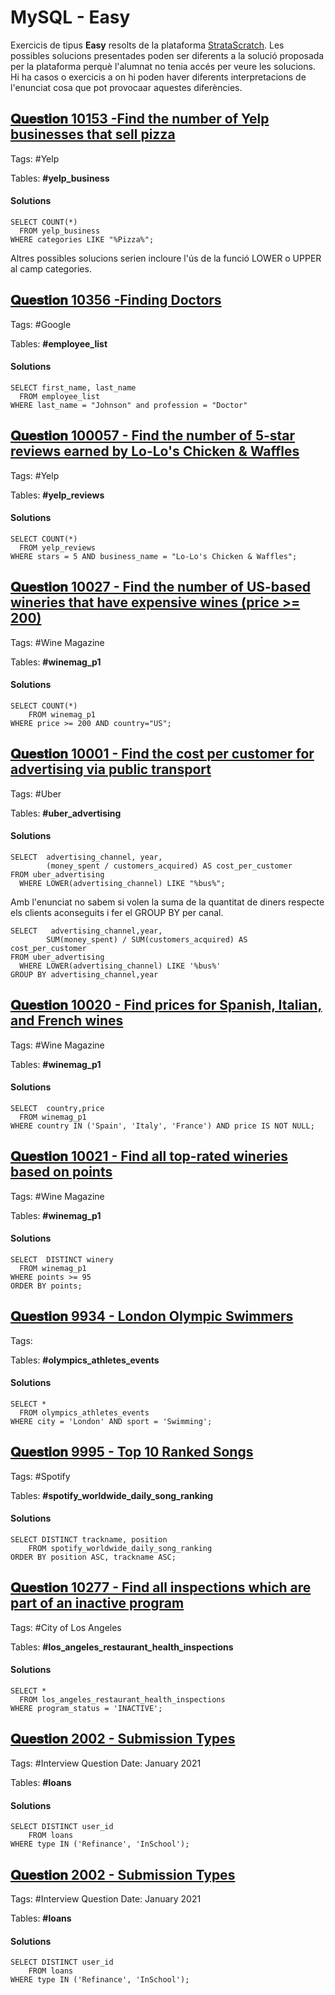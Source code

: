 # MySQL - Easy

Exercicis de tipus **Easy** resolts de la plataforma [StrataScratch](https://www.stratascratch.com).
Les possibles solucions presentades poden ser diferents a la solució proposada per la plataforma perquè l'alumnat no tenia accés per veure les solucions. Hi ha casos o exercicis a on hi poden haver diferents interpretacions de l'enunciat cosa que pot provocaar aquestes diferències.

## [𝐐𝐮𝐞𝐬𝐭𝐢𝐨𝐧 10153 -Find the number of Yelp businesses that sell pizza](https://platform.stratascratch.com/coding/10153-find-the-number-of-yelp-businesses-that-sell-pizza?code_type=3)

Tags: #Yelp

Tables: **#yelp_business**

  #### Solutions
```MySQL
SELECT COUNT(*)
  FROM yelp_business
WHERE categories LIKE "%Pizza%";
```
Altres possibles solucions serien incloure l'ús de la funció LOWER o UPPER al camp categories.

## [𝐐𝐮𝐞𝐬𝐭𝐢𝐨𝐧 10356 -Finding Doctors](https://platform.stratascratch.com/coding/10356-finding-doctors?code_type=3)

Tags: #Google

Tables: **#employee_list**

  #### Solutions
```MySQL
SELECT first_name, last_name
  FROM employee_list
WHERE last_name = "Johnson" and profession = "Doctor"
```

## [𝐐𝐮𝐞𝐬𝐭𝐢𝐨𝐧 100057 - Find the number of 5-star reviews earned by Lo-Lo's Chicken & Waffles](https://platform.stratascratch.com/coding/10356-finding-doctors?code_type=3)

Tags: #Yelp

Tables: **#yelp_reviews**

  #### Solutions
```MySQL
SELECT COUNT(*)
  FROM yelp_reviews
WHERE stars = 5 AND business_name = "Lo-Lo's Chicken & Waffles";
```

## [𝐐𝐮𝐞𝐬𝐭𝐢𝐨𝐧 10027 - Find the number of US-based wineries that have expensive wines (price >= 200)](https://platform.stratascratch.com/coding/10027-find-the-number-of-us-based-wineries-that-have-expensive-wines-price-200?code_type=3)

Tags: #Wine Magazine

Tables: **#winemag_p1**

  #### Solutions
```MySQL
SELECT COUNT(*)
    FROM winemag_p1
WHERE price >= 200 AND country="US";
```

## [𝐐𝐮𝐞𝐬𝐭𝐢𝐨𝐧 10001 - Find the cost per customer for advertising via public transport](https://platform.stratascratch.com/coding/10001-find-the-cost-per-customer-for-advertising-via-public-transport?code_type=3)

Tags: #Uber

Tables: **#uber_advertising**

  #### Solutions
```MySQL
SELECT  advertising_channel, year,    
        (money_spent / customers_acquired) AS cost_per_customer
FROM uber_advertising
  WHERE LOWER(advertising_channel) LIKE "%bus%";
```
Amb l'enunciat no sabem si volen la suma de la quantitat de diners respecte els clients aconseguits i fer el GROUP BY per canal.

```MySQL
SELECT   advertising_channel,year,    
        SUM(money_spent) / SUM(customers_acquired) AS cost_per_customer
FROM uber_advertising
  WHERE LOWER(advertising_channel) LIKE '%bus%'
GROUP BY advertising_channel,year
```

## [𝐐𝐮𝐞𝐬𝐭𝐢𝐨𝐧 10020 - Find prices for Spanish, Italian, and French wines](https://platform.stratascratch.com/coding/10020-find-prices-for-spanish-italian-and-french-wines?code_type=3)

Tags: #Wine Magazine

Tables: **#winemag_p1**

  #### Solutions
```MySQL
SELECT  country,price
  FROM winemag_p1
WHERE country IN ('Spain', 'Italy', 'France') AND price IS NOT NULL;
```

## [𝐐𝐮𝐞𝐬𝐭𝐢𝐨𝐧 10021 - Find all top-rated wineries based on points](https://platform.stratascratch.com/coding/10021-find-all-top-rated-wineries-based-on-points?code_type=3)

Tags: #Wine Magazine

Tables: **#winemag_p1**

  #### Solutions
```MySQL
SELECT  DISTINCT winery
  FROM winemag_p1
WHERE points >= 95
ORDER BY points;
```

## [𝐐𝐮𝐞𝐬𝐭𝐢𝐨𝐧 9934 - London Olympic Swimmers](https://platform.stratascratch.com/coding/9934-london-olympic-swimmers?code_type=3)

Tags:

Tables: **#olympics_athletes_events**

  #### Solutions
```MySQL
SELECT *
  FROM olympics_athletes_events
WHERE city = 'London' AND sport = 'Swimming';
```

## [𝐐𝐮𝐞𝐬𝐭𝐢𝐨𝐧 9995 - Top 10 Ranked Songs](https://platform.stratascratch.com/coding/9995-top-10-ranked-songs?code_type=3)

Tags: #Spotify

Tables: **#spotify_worldwide_daily_song_ranking**

  #### Solutions
```MySQL
SELECT DISTINCT trackname, position
    FROM spotify_worldwide_daily_song_ranking
ORDER BY position ASC, trackname ASC;
```

## [𝐐𝐮𝐞𝐬𝐭𝐢𝐨𝐧 10277 - Find all inspections which are part of an inactive program](https://platform.stratascratch.com/coding/10277-find-all-inspections-which-are-part-of-an-inactive-program?code_type=3)

Tags: #City of Los Angeles

Tables: **#los_angeles_restaurant_health_inspections**

  #### Solutions
```MySQL
SELECT *
  FROM los_angeles_restaurant_health_inspections
WHERE program_status = 'INACTIVE';
```

## [𝐐𝐮𝐞𝐬𝐭𝐢𝐨𝐧 2002 - Submission Types](https://platform.stratascratch.com/coding/2002-submission-types?code_type=3)

Tags: #Interview Question Date: January 2021

Tables: **#loans**

  #### Solutions
```MySQL
SELECT DISTINCT user_id
    FROM loans
WHERE type IN ('Refinance', 'InSchool');
```

## [𝐐𝐮𝐞𝐬𝐭𝐢𝐨𝐧 2002 - Submission Types](https://platform.stratascratch.com/coding/2002-submission-types?code_type=3)

Tags: #Interview Question Date: January 2021

Tables: **#loans**

  #### Solutions
```MySQL
SELECT DISTINCT user_id
    FROM loans
WHERE type IN ('Refinance', 'InSchool');
```
